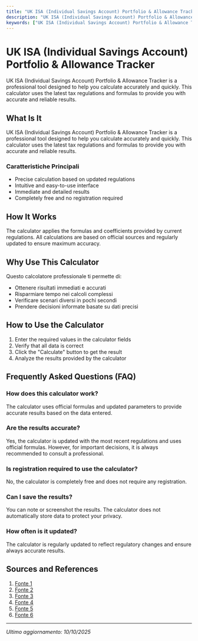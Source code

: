 ```yaml
---
title: "UK ISA (Individual Savings Account) Portfolio & Allowance Tracker"
description: "UK ISA (Individual Savings Account) Portfolio & Allowance Tracker is a professional tool designed to help you calculate accurately and quickly. This calculator uses the latest tax regulations and formulas to provide you with accurate and reliable results."
keywords: ["UK ISA (Individual Savings Account) Portfolio & Allowance Tracker", "calcolatore", "calcolo online"]
---
```


# UK ISA (Individual Savings Account) Portfolio & Allowance Tracker

UK ISA (Individual Savings Account) Portfolio & Allowance Tracker is a professional tool designed to help you calculate accurately and quickly. This calculator uses the latest tax regulations and formulas to provide you with accurate and reliable results.

## What Is It

UK ISA (Individual Savings Account) Portfolio & Allowance Tracker is a professional tool designed to help you calculate accurately and quickly. This calculator uses the latest tax regulations and formulas to provide you with accurate and reliable results.

### Caratteristiche Principali

- Precise calculation based on updated regulations
- Intuitive and easy-to-use interface
- Immediate and detailed results
- Completely free and no registration required

## How It Works

The calculator applies the formulas and coefficients provided by current regulations. All calculations are based on official sources and regularly updated to ensure maximum accuracy.

## Why Use This Calculator

Questo calcolatore professionale ti permette di:

- Ottenere risultati immediati e accurati
- Risparmiare tempo nei calcoli complessi
- Verificare scenari diversi in pochi secondi
- Prendere decisioni informate basate su dati precisi

## How to Use the Calculator

1. Enter the required values in the calculator fields
2. Verify that all data is correct
3. Click the "Calculate" button to get the result
4. Analyze the results provided by the calculator

## Frequently Asked Questions (FAQ)

### How does this calculator work?

The calculator uses official formulas and updated parameters to provide accurate results based on the data entered.

### Are the results accurate?

Yes, the calculator is updated with the most recent regulations and uses official formulas. However, for important decisions, it is always recommended to consult a professional.

### Is registration required to use the calculator?

No, the calculator is completely free and does not require any registration.

### Can I save the results?

You can note or screenshot the results. The calculator does not automatically store data to protect your privacy.

### How often is it updated?

The calculator is regularly updated to reflect regulatory changes and ensure always accurate results.

## Sources and References

1. [Fonte 1](https://www.gov.uk/individual-savings-accounts)
2. [Fonte 2](https://www.ii.co.uk/ii-accounts/isa/guides/how-to-build-a-tracker-isa-portfolio)
3. [Fonte 3](https://www.ajbell.co.uk/isa)
4. [Fonte 4](https://www.hl.co.uk/investment-services/isa/isa-allowance)
5. [Fonte 5](https://www.nationwide.co.uk/savings/cash-isas)
6. [Fonte 6](https://www.aviva.co.uk/investments/stocks-and-shares-isa/isa-calculator/)

---

*Ultimo aggiornamento: 10/10/2025*
